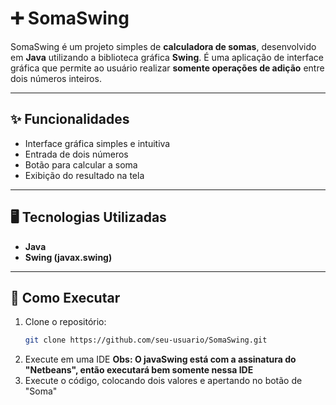 #  ➕ SomaSwing

SomaSwing é um projeto simples de **calculadora de somas**, desenvolvido em **Java** utilizando a biblioteca gráfica **Swing**. É uma aplicação de interface gráfica que permite ao usuário realizar **somente operações de adição** entre dois números inteiros.

---

## ✨ Funcionalidades

- Interface gráfica simples e intuitiva
- Entrada de dois números
- Botão para calcular a soma
- Exibição do resultado na tela

---

## 🖥️ Tecnologias Utilizadas

- **Java**
- **Swing (javax.swing)**

---

## 🚀 Como Executar

1. Clone o repositório:
   ```bash
   git clone https://github.com/seu-usuario/SomaSwing.git
2. Execute em uma IDE
    **Obs: O javaSwing está com a assinatura do "Netbeans", então executará bem somente nessa IDE**
3. Execute o código, colocando dois valores e apertando no botão de "Soma"
